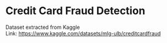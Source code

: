 # Credit Card Fraud Detection
Dataset extracted from Kaggle  
Link: https://www.kaggle.com/datasets/mlg-ulb/creditcardfraud
